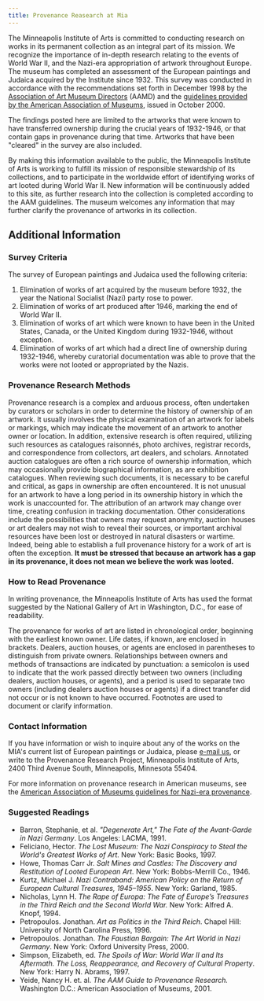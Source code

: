 ```yaml
---
title: Provenance Reasearch at Mia
---
```


The Minneapolis Institute of Arts is committed to conducting research on
works in its permanent collection as an integral part of its mission. We
recognize the importance of in-depth research relating to the events of
World War II, and the Nazi-era appropriation of artwork throughout
Europe. The museum has completed an assessment of the European paintings
and Judaica acquired by the Institute since 1932. This survey was
conducted in accordance with the recommendations set forth in December
1998 by the [Association of Art Museum Directors](http://www.aamd.org/)
(AAMD) and the [guidelines provided by the American Association of
Museums](http://www.aam-us.org/docs/default-source/professional-resources/nepip-recommended-procedures),
issued in October 2000.

The findings posted here are limited to the artworks that were known to
have transferred ownership during the crucial years of 1932-1946, or
that contain gaps in provenance during that time. Artworks that have
been "cleared" in the survey are also included.

By making this information available to the public, the Minneapolis
Institute of Arts is working to fulfill its mission of responsible
stewardship of its collections, and to participate in the worldwide
effort of identifying works of art looted during World War II. New
information will be continuously added to this site, as further research
into the collection is completed according to the AAM guidelines. The
museum welcomes any information that may further clarify the provenance
of artworks in its collection.

## Additional Information

### Survey Criteria

The survey of European paintings and Judaica used the following
criteria:

1.  Elimination of works of art acquired by the museum before 1932, the
    year the National Socialist (Nazi) party rose to power.
2.  Elimination of works of art produced after 1946, marking the end of
    World War II.
3.  Elimination of works of art which were known to have been in the
    United States, Canada, or the United Kingdom during 1932-1946,
    without exception.
4.  Elimination of works of art which had a direct line of ownership
    during 1932-1946, whereby curatorial documentation was able to prove
    that the works were not looted or appropriated by the Nazis.

### Provenance Research Methods

Provenance research is a complex and arduous process, often undertaken
by curators or scholars in order to determine the history of ownership
of an artwork. It usually involves the physical examination of an
artwork for labels or markings, which may indicate the movement of an
artwork to another owner or location. In addition, extensive research is
often required, utilizing such resources as catalogues raisonnés, photo
archives, registrar records, and correspondence from collectors, art
dealers, and scholars. Annotated auction catalogues are often a rich
source of ownership information, which may occasionally provide
biographical information, as are exhibition catalogues. When reviewing
such documents, it is necessary to be careful and critical, as gaps in
ownership are often encountered. It is not unusual for an artwork to
have a long period in its ownership history in which the work is
unaccounted for. The attribution of an artwork may change over time,
creating confusion in tracking documentation. Other considerations
include the possibilities that owners may request anonymity, auction
houses or art dealers may not wish to reveal their sources, or important
archival resources have been lost or destroyed in natural disasters or
wartime. Indeed, being able to establish a full provenance history for a
work of art is often the exception. **It must be stressed that because
an artwork has a gap in its provenance, it does not mean we believe the
work was looted.**

### How to Read Provenance

In writing provenance, the Minneapolis Institute of Arts has used the
format suggested by the National Gallery of Art in Washington, D.C., for
ease of readability.

The provenance for works of art are listed in chronological order,
beginning with the earliest known owner. Life dates, if known, are
enclosed in brackets. Dealers, auction houses, or agents are enclosed in
parentheses to distinguish from private owners. Relationships between
owners and methods of transactions are indicated by punctuation: a
semicolon is used to indicate that the work passed directly between two
owners (including dealers, auction houses, or agents), and a period is
used to separate two owners (including dealers auction houses or agents)
if a direct transfer did not occur or is not known to have occurred.
Footnotes are used to document or clarify information.

### Contact Information

If you have information or wish to inquire about any of the works on the
MIA's current list of European paintings or Judaica, please [e-mail
us](http://new.artsmia.org/contact-us/e-mail-us/), or write to the
Provenance Research Project, Minneapolis Institute of Arts, 2400 Third
Avenue South, Minneapolis, Minnesota 55404.

For more information on provenance research in American museums, see the
[American Association of Museums guidelines for Nazi-era
provenance](http://www.aam-us.org/museumresources/prov/procedures.cfm).

### Suggested Readings

-   Barron, Stephanie, et al. *"Degenerate Art," The Fate of the
    Avant-Garde in Nazi Germany*. Los Angeles: LACMA, 1991.
-   Feliciano, Hector. *The Lost Museum: The Nazi Conspiracy to Steal
    the World's Greatest Works of Art.* New York: Basic Books, 1997.
-   Howe, Thomas Carr Jr. *Salt Mines and Castles: The Discovery and
    Restitution of Looted European Art.* New York: Bobbs-Merrill Co.,
    1946.
-   Kurtz, Michael J. *Nazi Contraband: American Policy on the Return of
    European Cultural Treasures, 1945–1955*. New York: Garland, 1985.
-   Nicholas, Lynn H. *The Rape of Europa: The Fate of Europe’s
    Treasures in the Third Reich and the Second World War.* New York:
    Alfred A. Knopf, 1994.
-   Petropoulos. Jonathan. *Art as Politics in the Third Reich*. Chapel
    Hill: University of North Carolina Press, 1996.
-   Petropoulos. Jonathan. *The Faustian Bargain: The Art World in Nazi
    Germany*. New York: Oxford University Press, 2000.
-   Simpson, Elizabeth, ed. *The Spoils of War: World War II and Its
    Aftermath. The Loss, Reappearance, and Recovery of Cultural
    Property*. New York: Harry N. Abrams, 1997.
-   Yeide, Nancy H. et. al. *The AAM Guide to Provenance Research.*
    Washington D.C.: American Association of Museums, 2001.


